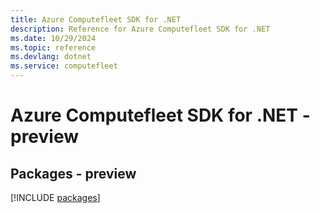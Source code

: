 ```yaml
---
title: Azure Computefleet SDK for .NET
description: Reference for Azure Computefleet SDK for .NET
ms.date: 10/29/2024
ms.topic: reference
ms.devlang: dotnet
ms.service: computefleet
---
```

# Azure Computefleet SDK for .NET - preview
## Packages - preview
[!INCLUDE [packages](computefleet-index.md)]